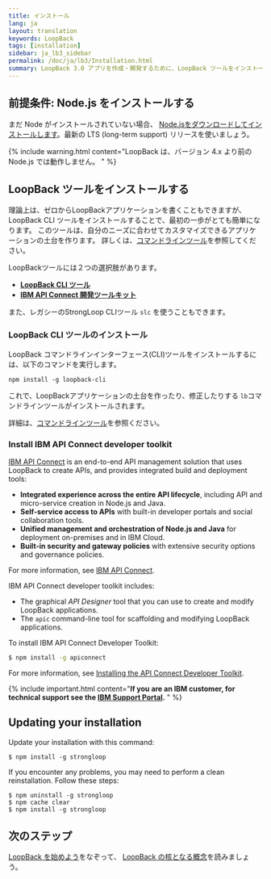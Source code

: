 ```yaml
---
title: インストール
lang: ja
layout: translation
keywords: LoopBack
tags: [installation]
sidebar: ja_lb3_sidebar
permalink: /doc/ja/lb3/Installation.html
summary: LoopBack 3.0 アプリを作成・開発するために、LoopBack ツールをインストールします。
---
```


## 前提条件: Node.js をインストールする

まだ Node がインストールされていない場合、 [Node.jsをダウンロードしてインストールします](http://nodejs.org/en/download)。最新の LTS (long-term support) リリースを使いましょう。

{% include warning.html content="LoopBack は、バージョン 4.x より前の Node.js では動作しません。
" %}

## LoopBack ツールをインストールする

理論上は、ゼロからLoopBackアプリケーションを書くこともできますが、LoopBack CLI ツールをインストールすることで、最初の一歩がとても簡単になります。
このツールは、自分のニーズに合わせてカスタマイズできるアプリケーションの土台を作ります。
詳しくは、[コマンドラインツール](Command-line-tools.html)を参照してください。

LoopBackツールには２つの選択肢があります。

- **[LoopBack CLI ツール](#install-loopback-cli-tool)**
- **[IBM API Connect 開発ツールキット](#install-ibm-api-connect-developer-toolkit)**

また、レガシーのStrongLoop CLIツール `slc` を使うこともできます。

### LoopBack CLI ツールのインストール

LoopBack コマンドラインインターフェース(CLI)ツールをインストールするには、以下のコマンドを実行します。

```
npm install -g loopback-cli
```

これで、LoopBackアプリケーションの土台を作ったり、修正したりする `lb`コマンドラインツールがインストールされます。

詳細は、[コマンドラインツール](Command-line-tools.html)を参照ください。

### Install IBM API Connect developer toolkit

[IBM API Connect](https://developer.ibm.com/apiconnect/) is an end-to-end API management solution that uses LoopBack to create APIs, and provides integrated build and deployment tools:

- **Integrated experience across the entire API lifecycle**, including API and micro-service creation in Node.js and Java.
-  **Self-service access to APIs** with built-in developer portals and social collaboration tools.
-  **Unified management and orchestration of Node.js and Java** for deployment on-premises and in IBM Cloud.
-  **Built-in security and gateway policies** with extensive security options and governance policies.

For more information, see [IBM API Connect](https://developer.ibm.com/apiconnect/).


IBM API Connect developer toolkit includes:
  - The graphical _API Designer_ tool that you can use to create and modify LoopBack applications.
  - The `apic` command-line tool for scaffolding and modifying LoopBack applications.

To install IBM API Connect Developer Toolkit:

```sh
$ npm install -g apiconnect
```

For more information, see [Installing the API Connect Developer Toolkit](http://www.ibm.com/support/knowledgecenter/SSFS6T/com.ibm.apic.toolkit.doc/tapim_cli_install.html).

{% include important.html content="**If you are an IBM customer, for technical support see the [IBM Support Portal](http://www-01.ibm.com/support/docview.wss?uid=swg21593214).**
" %}

## Updating your installation

Update your installation with this command:

```
$ npm install -g strongloop
```

If you encounter any problems, you may need to perform a clean reinstallation.  Follow these steps:

```
$ npm uninstall -g strongloop
$ npm cache clear
$ npm install -g strongloop
```

## 次のステップ

[LoopBack を始めよう](Getting-started-with-LoopBack.html)をなぞって、
[LoopBack の核となる概念](LoopBack-core-concepts)を読みましょう。

